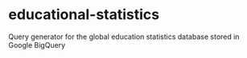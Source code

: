 # educational-statistics

Query generator for the global education statistics database stored in Google BigQuery
